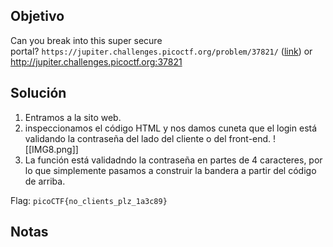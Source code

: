 ## Objetivo
Can you break into this super secure portal? `https://jupiter.challenges.picoctf.org/problem/37821/` ([link](https://jupiter.challenges.picoctf.org/problem/37821/)) or http://jupiter.challenges.picoctf.org:37821

## Solución
1. Entramos a la sito web.
2. inspeccionamos el código HTML  y nos damos cuneta que el login está validando la contraseña del lado del cliente o del front-end.
![[IMG8.png]]
3. La función está validadndo la contraseña en partes de 4 caracteres, por lo que simplemente pasamos a construir la bandera a partir del código de arriba.

Flag: `picoCTF{no_clients_plz_1a3c89}`

## Notas